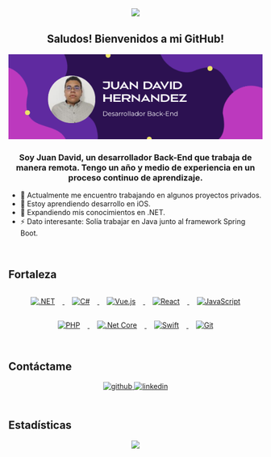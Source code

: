 <div align="center">
  <img src="https://media.giphy.com/media/XHAv3GveJMXMXSumkO/giphy.gif" width="80"/>
  <h2><strong>Saludos! Bienvenidos a mi GitHub!</strong></h2>
</div>

<div align="center">
  <img src="banner-de-prese_65282810.png" alt="Banner" style="max-width: 100%; height: auto;"/>
</div>

### <div align="center">Soy Juan David, un desarrollador Back-End que trabaja de manera remota. Tengo un año y medio de experiencia en un proceso continuo de aprendizaje.</div>

- 🔭 Actualmente me encuentro trabajando en algunos proyectos privados.
- 🌱 Estoy aprendiendo desarrollo en iOS.
- 🌱 Expandiendo mis conocimientos en .NET.
- ⚡ Dato interesante: Solía trabajar en Java junto al framework Spring Boot.

<br/>

## Fortaleza

<div align="center">  
  <a href="https://dotnet.microsoft.com/download/dotnet-framework" target="_blank">
    <img src="https://profilinator.rishav.dev/skills-assets/dot-net-original-wordmark.svg" alt=".NET" height="50" style="margin: 15px" />
  </a>
  <a href="https://docs.microsoft.com/en-us/dotnet/csharp/" target="_blank">
    <img src="https://profilinator.rishav.dev/skills-assets/csharp-original.svg" alt="C#" height="50" style="margin: 15px" />
  </a>
  <a href="https://vuejs.org/" target="_blank">
    <img src="https://profilinator.rishav.dev/skills-assets/vuejs-original-wordmark.svg" alt="Vue.js" height="50" style="margin: 15px" />
  </a>
  <a href="https://reactjs.org/" target="_blank">
    <img src="https://profilinator.rishav.dev/skills-assets/react-original-wordmark.svg" alt="React" height="50" style="margin: 15px" />
  </a>
  <a href="https://www.javascript.com/" target="_blank">
    <img src="https://profilinator.rishav.dev/skills-assets/javascript-original.svg" alt="JavaScript" height="50" style="margin: 15px" />
  </a>
  <a href="https://www.php.net/" target="_blank">
    <img src="https://profilinator.rishav.dev/skills-assets/php-original.svg" alt="PHP" height="50" style="margin: 15px" />
  </a>
  <a href="https://dotnet.microsoft.com/download" target="_blank">
    <img src="https://profilinator.rishav.dev/skills-assets/dotnetcore.png" alt=".Net Core" height="50" style="margin: 15px" />
  </a>
  <a href="https://developer.apple.com/swift/" target="_blank">
    <img src="https://profilinator.rishav.dev/skills-assets/swift-original-wordmark.svg" alt="Swift" height="50" style="margin: 15px" />
  </a>
  <a href="https://github.com/" target="_blank">
    <img src="https://profilinator.rishav.dev/skills-assets/git-scm-icon.svg" alt="Git" height="50" style="margin: 15px" />
  </a>
</div>

<br/>

## Contáctame

<div align="center">
  <a href="https://github.com/JuanHernandez935" target="_blank">
    <img src="https://img.shields.io/badge/github-%2324292e.svg?&style=for-the-badge&logo=github&logoColor=white" alt="github" style="margin-bottom: 10px;" />
  </a>
  <a href="https://www.linkedin.com/in/juan-david-hernández-escaño-2623a1336/" target="_blank">
    <img src="https://img.shields.io/badge/linkedin-%231E77B5.svg?&style=for-the-badge&logo=linkedin&logoColor=white" alt="linkedin" style="margin-bottom: 10px;" />
  </a>
</div>

<br/>

## Estadísticas

<div align="center">
  <img src="https://github-readme-stats.vercel.app/api?username=JDHernandez935&show_icons=true&count_private=true&hide_border=true" />
</div>
